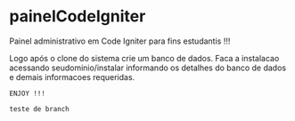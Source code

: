painelCodeIgniter
================

Painel administrativo em Code Igniter para fins estudantis !!!


Logo após o clone do sistema crie um banco de dados.
Faca a instalacao acessando seudominio/instalar
    informando os detalhes do banco de dados e demais
    informacoes requeridas.

    ENJOY !!!

    teste de branch 